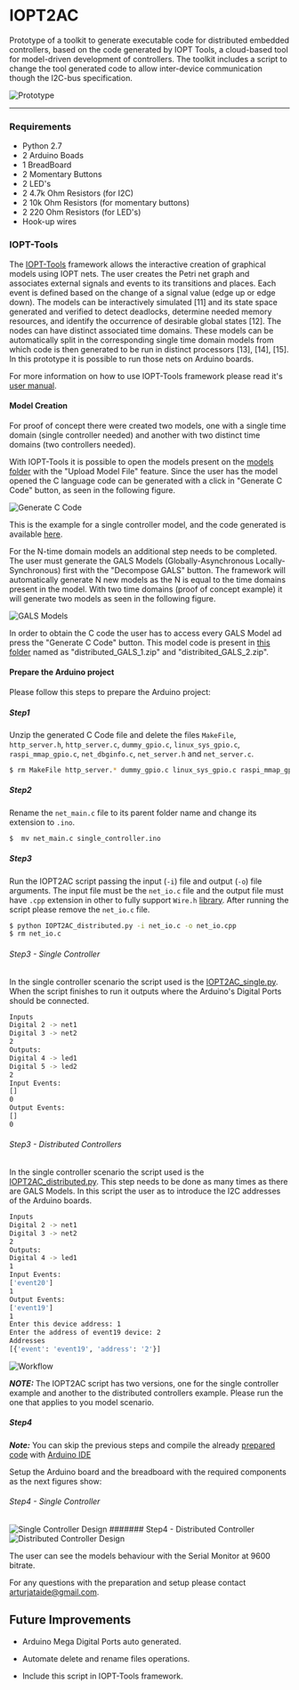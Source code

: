 # IOPT2AC
Prototype of a toolkit to generate executable code for distributed embedded controllers, based on the code generated by IOPT Tools, a cloud-based tool for model-driven development of controllers. The toolkit includes a script to change the tool generated code to allow inter-device communication though the I2C-bus specification.

![Prototype](https://raw.githubusercontent.com/arturataide/IOPT2AC/master/images/i2c_comm_prototype/distributed_controller/distributed_controller_f1.jpg)

---

### Requirements
* Python 2.7
* 2 Arduino Boads
* 1 BreadBoard
* 2 Momentary Buttons
* 2 LED's
* 2 4.7k Ohm Resistors (for I2C)
* 2 10k Ohm Resistors (for momentary buttons)
* 2 220 Ohm Resistors (for LED's)
* Hook-up wires

### IOPT-Tools

The [IOPT-Tools] framework allows the interactive creation of graphical models using IOPT nets. The user creates the Petri net graph and associates external signals and events to its transitions and places. Each event is defined based on the change of a signal value (edge up or edge down). The models can be interactively simulated [11] and its state space generated and verified to detect deadlocks, determine needed memory resources, and identify the occurrence of desirable global states [12]. The nodes can have distinct associated time domains. These models can be automatically split in the corresponding single time domain models from which code is then generated to be run in distinct processors [13], [14], [15]. In this prototype it is possible to run those nets on Arduino boards.

For more information on how to use IOPT-Tools framework please read it's [user manual].

#### Model Creation
For proof of concept there were created two models, one with a single time domain (single controller needed) and another with two distinct time domains (two controllers needed).

With IOPT-Tools it is possible to open the models present on the [models folder] with the "Upload Model File" feature.
Since the user has the model opened the C language code can be generated with a click in "Generate C Code" button, as seen in the following figure.

![Generate C Code](https://dl.dropboxusercontent.com/u/66156156/i2c%20paper/generate_c_code.png)

This is the example for a single controller model, and the code generated is available [here].

For the N-time domain models an additional step needs to be completed. The user must generate the GALS Models (Globally-Asynchronous Locally-Synchronous) first with the "Decompose GALS" button. The framework will automatically generate N new models as the N is equal to the time domains present in the model.
With two time domains (proof of concept example) it will generate two models as seen in the following figure.

![GALS Models](https://dl.dropboxusercontent.com/u/66156156/i2c%20paper/gals.png)

In order to obtain the C code the user has to access every GALS Model ad press the "Generate C Code" button.
This model code is present in [this folder] named as "distributed_GALS_1.zip" and "distribited_GALS_2.zip".

#### Prepare the Arduino project
Please follow this steps to prepare the Arduino project:

##### Step1
Unzip the generated C Code file and delete the files `MakeFile`, `http_server.h`, `http_server.c`, `dummy_gpio.c`, `linux_sys_gpio.c`, `raspi_mmap_gpio.c`, `net_dbginfo.c`,  `net_server.h` and `net_server.c`.
```sh
$ rm MakeFile http_server.* dummy_gpio.c linux_sys_gpio.c raspi_mmap_gpio.c net_server.*
```

##### Step2
Rename the `net_main.c` file to its parent folder name and change its extension to `.ino`.
 ```sh
 $  mv net_main.c single_controller.ino
 ```


##### Step3

 Run the IOPT2AC script passing the input (`-i`) file and output (`-o`) file arguments.
 The input file must be the `net_io.c` file and the output file must have `.cpp` extension in other to fully support `Wire.h` [library]. After running the script please remove the `net_io.c` file.
 ```sh
 $ python IOPT2AC_distributed.py -i net_io.c -o net_io.cpp
 $ rm net_io.c
 ```

###### Step3 - Single Controller
 In the single controller scenario the script used is the [IOPT2AC_single.py]. When the script finishes to run it outputs where the Arduino's Digital Ports should be connected.
 ```sh
 Inputs
Digital 2 -> net1
Digital 3 -> net2
2
Outputs:
Digital 4 -> led1
Digital 5 -> led2
2
Input Events:
[]
0
Output Events:
[]
0
 ```

###### Step3 - Distributed Controllers
In the single controller scenario the script used is the [IOPT2AC_distributed.py]. This step needs to be done as many times as there are GALS Models.
In this script the user as to introduce the I2C addresses of the Arduino boards.
```sh
Inputs
Digital 2 -> net1
Digital 3 -> net2
2
Outputs:
Digital 4 -> led1
1
Input Events:
['event20']
1
Output Events:
['event19']
1
Enter this device address: 1
Enter the address of event19 device: 2
Addresses
[{'event': 'event19', 'address': '2'}]
```
![Workflow](https://dl.dropboxusercontent.com/u/66156156/i2c%20paper/workflow.png)

***NOTE:*** The IOPT2AC script has two versions, one for the single controller example and another to the distributed controllers example. Please run the one that applies to you model scenario.

##### Step4
***Note:*** You can skip the previous steps and compile the already [prepared code] with [Arduino IDE]

Setup the Arduino board and the breadboard with the required components as the next figures show:

###### Step4 - Single Controller
![Single Controller Design](https://raw.githubusercontent.com/arturataide/IOPT2AC/master/images/i2c_comm_prototype/single_controller/single_controller_design.png)
####### Step4 - Distributed Controller
![Distributed Controller Design](https://raw.githubusercontent.com/arturataide/IOPT2AC/master/images/i2c_comm_prototype/distributed_controller/distributed_controller_design.png)

The user can see the models behaviour with the Serial Monitor at 9600 bitrate.

For any questions with the preparation and setup please contact arturjataide@gmail.com.

Future Improvements
----
* Arduino Mega Digital Ports auto generated.
* Automate delete and rename files operations.
* Include this script in IOPT-Tools framework.

   [user manual]: <http://gres.uninova.pt/iopt_usermanual.pdf>
   [IOPT-Tools]: <http://gres.uninova.pt/IOPT-tools/>
   [models folder]: <https://github.com/arturataide/IOPT2AC/tree/master/models>
   [here]:<https://github.com/arturataide/IOPT2AC/blob/master/code/single_controller/single_controller.zip>
   [this folder]: https://github.com/arturataide/IOPT2AC/tree/master/code/distributed_controller>
   [library]: <https://www.arduino.cc/en/Reference/Wire>
   [IOPT2AC_single.py]: <https://github.com/arturataide/IOPT2AC/blob/master/code/single_controller/IOPT2AC_single.py>
   [IOPT2AC_distributed.py]: <https://github.com/arturataide/IOPT2AC/blob/master/code/distributed_controller/IOPT2AC_distributed.py>
   [prepared code]: <https://github.com/arturataide/IOPT2AC/tree/master/code/distributed_controller/ReadyToArduino>
   [Arduino IDE]: <https://www.arduino.cc/en/main/software>

